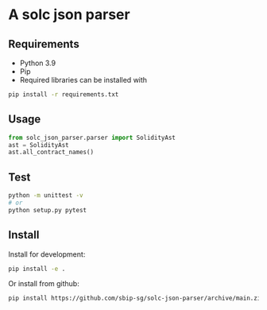 # A solc json parser 

## Requirements

- Python 3.9 
- Pip 
- Required libraries can be installed with

```bash
pip install -r requirements.txt
```

## Usage 

``` python
from solc_json_parser.parser import SolidityAst
ast = SolidityAst
ast.all_contract_names()
```

## Test

``` bash
python -m unittest -v
# or
python setup.py pytest
```

## Install 

Install for development:

``` bash
pip install -e .
```


Or install from github:

``` bash
pip install https://github.com/sbip-sg/solc-json-parser/archive/main.zip
```

